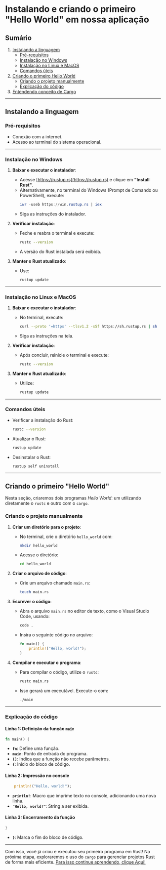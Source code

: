# Instalando e criando o primeiro "Hello World" em nossa aplicação

## Sumário

1. [Instalando a linguagem](#instalando-a-linguagem)
   - [Pré-requisitos](#pré-requisitos)
   - [Instalação no Windows](#instalação-no-windows)
   - [Instalação no Linux e MacOS](#instalação-no-linux-e-macos)
   - [Comandos úteis](#comandos-úteis)
2. [Criando o primeiro Hello World](#criando-o-primeiro-hello-world)
   - [Criando o projeto manualmente](#criando-o-projeto-manualmente)
   - [Explicação do código](#explicação-do-código)
3. [Entendendo conceito de Cargo](./hello_cargo.md)

---

## Instalando a linguagem

### Pré-requisitos

- Conexão com a internet.
- Acesso ao terminal do sistema operacional.

---

### Instalação no Windows

1. **Baixar e executar o instalador**:

   - Acesse [https://rustup.rs](https://rustup.rs) e clique em **"Install Rust"**.
   - Alternativamente, no terminal do Windows (Prompt de Comando ou PowerShell), execute:
     ```powershell
     iwr -useb https://win.rustup.rs | iex
     ```
   - Siga as instruções do instalador.

2. **Verificar instalação**:

   - Feche e reabra o terminal e execute:
     ```bash
     rustc --version
     ```
   - A versão do Rust instalada será exibida.

3. **Manter o Rust atualizado**:
   - Use:
     ```bash
     rustup update
     ```

---

### Instalação no Linux e MacOS

1. **Baixar e executar o instalador**:

   - No terminal, execute:
     ```bash
     curl --proto '=https' --tlsv1.2 -sSf https://sh.rustup.rs | sh
     ```
   - Siga as instruções na tela.

2. **Verificar instalação**:

   - Após concluir, reinicie o terminal e execute:
     ```bash
     rustc --version
     ```

3. **Manter o Rust atualizado**:
   - Utilize:
     ```bash
     rustup update
     ```

---

### Comandos úteis

- Verificar a instalação do Rust:
  ```bash
  rustc --version
  ```
- Atualizar o Rust:
  ```bash
  rustup update
  ```
- Desinstalar o Rust:
  ```bash
  rustup self uninstall
  ```

---

## Criando o primeiro "Hello World"

Nesta seção, criaremos dois programas _Hello World_: um utilizando diretamente o `rustc` e outro com o `cargo`.

### Criando o projeto manualmente

1. **Criar um diretório para o projeto**:

   - No terminal, crie o diretório `hello_world` com:
     ```bash
     mkdir hello_world
     ```
   - Acesse o diretório:
     ```bash
     cd hello_world
     ```

2. **Criar o arquivo de código**:

   - Crie um arquivo chamado `main.rs`:
     ```bash
     touch main.rs
     ```

3. **Escrever o código**:

   - Abra o arquivo `main.rs` no editor de texto, como o Visual Studio Code, usando:
     ```bash
     code .
     ```
   - Insira o seguinte código no arquivo:
     ```rust
     fn main() {
         println!("Hello, world!");
     }
     ```

4. **Compilar e executar o programa**:
   - Para compilar o código, utilize o `rustc`:
     ```bash
     rustc main.rs
     ```
   - Isso gerará um executável. Execute-o com:
     ```bash
     ./main
     ```

---

### Explicação do código

#### Linha 1: Definição da função `main`

```rust
fn main() {
```

- **`fn`**: Define uma função.
- **`main`**: Ponto de entrada do programa.
- **`()`**: Indica que a função não recebe parâmetros.
- **`{`**: Início do bloco de código.

#### Linha 2: Impressão no console

```rust
    println!("Hello, world!");
```

- **`println!`**: Macro que imprime texto no console, adicionando uma nova linha.
- **`"Hello, world!"`**: String a ser exibida.

#### Linha 3: Encerramento da função

```rust
}
```

- **`}`**: Marca o fim do bloco de código.

---

Com isso, você já criou e executou seu primeiro programa em Rust! Na próxima etapa, exploraremos o uso do `cargo` para gerenciar projetos Rust de forma mais eficiente. [Para isso continue aprendendo, clique Aqui!](./hello_cargo.md)

